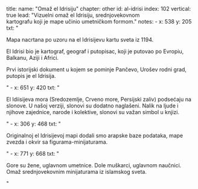 title: 
    name: "Omaž el Idrisiju"
    chapter: other
id: al-idrisi
index: 102
vertical: true
lead: "Vizuelni omaž el Idrisiju, srednjovekovnom <br>kartografu koji je mape učinio umetničkom formom."
notes:
    - x: 538
      y: 205
      txt: "<p>Mapa nacrtana po uzoru na el Idrisijevu kartu sveta iz 1194.</p>
<p>El Idrisi bio je kartograf, geograf i putopisac, koji je putovao po Evropiu, Balkanu, Aziji i Africi. </p>
<p>Prvi istorijski dokument u kojem se pominje Pančevo, Urošev rodni grad, putopis je el Idrisija.</p>"
    - x: 651 
      y: 420
      txt: "<p>El Idiisijeva mora (Sredozemlje, Crveno more, Persijski zaliv) podsećaju na slonove. U našoj verziji, slonovi su dodatno naglašeni. Nalik na ljude i njihove zajednice, narode i kolektive, slonovi su važan simbol u knjizi.</p>"
    - x: 306
      y: 468
      txt: "<p>Originalnoj el Idrisijevoj mapi dodali smo arapske baze podataka, mape zvezda i okvir sa figurama-minijaturama.</p>"
    - x: 771 
      y: 668
      txt: "<p>Gore su žene, uglavnom umetnice. Dole muškarci, uglavnom naučnici. Omaž srednjovekovnim minijaturama iz islamskog sveta.</p>"